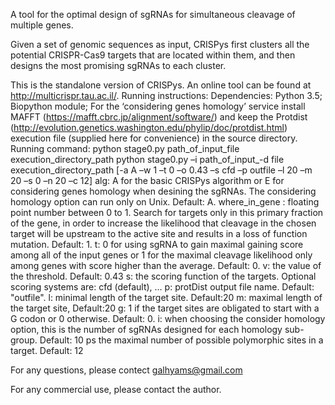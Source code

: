 A tool for the optimal design of sgRNAs for simultaneous cleavage of multiple genes.

Given a set of genomic sequences as input, CRISPys first clusters all the potential CRISPR-Cas9 targets that are located within them, and then designs the most promising sgRNAs to each cluster.

This is the standalone version of CRISPys. An online tool can be found at http://multicrispr.tau.ac.il/.
Running instructions:
Dependencies: Python 3.5; Biopython module; For the ‘considering genes homology’ service install MAFFT (https://mafft.cbrc.jp/alignment/software/) and keep the Protdist (http://evolution.genetics.washington.edu/phylip/doc/protdist.html) execution file (supplied here for convenience) in the source directory.
Running command: python stage0.py path_of_input_file execution_directory_path
python stage0.py –i path_of_input_-d file execution_directory_path [-a A –w 1 –t 0 –o 0.43 –s cfd –p outfile –l 20 –m 20 –s 0 –n 20 –c 12]
alg: A for the basic CRISPys algorithm or E for considering genes homology when desining the sgRNAs. The considering homology option can run only on Unix. Default: A.
where_in_gene : floating point number between 0 to 1. Search for targets only in this primary fraction of the gene, in order to increase the likelihood that cleavage in the chosen target will be upstream to the active site and results in a loss of function mutation. Default: 1.
t: 0 for using sgRNA to gain maximal gaining score among all of the input genes or 1 for the maximal cleavage likelihood only among genes with score higher than the average. Default: 0.
v: the value of the threshold. Default: 0.43
s: the scoring function of the targets. Optional scoring systems are: cfd (default), …
p: protDist output file name. Default: "outfile".
l: minimal length of the target site. Default:20
m: maximal length of the target site, Default:20
g: 1 if the target sites are obligated to start with a G codon or 0 otherwise. Default: 0.
i: when choosing the consider homology option, this is the number of sgRNAs designed for each homology sub-group. Default: 10
ps the maximal number of possible polymorphic sites in a target. Default: 12

For any questions, please contect galhyams@gmail.com

For any commercial use, please contact the author. 
